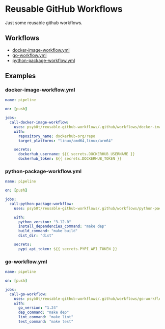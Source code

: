 # Reusable GitHub Workflows

Just some reusable github workflows.

## Workflows

<!-- SCRIPTS_START -->
- [docker-image-workflow.yml](.github/workflows/docker-image-workflow.yml)
- [go-workflow.yml](.github/workflows/go-workflow.yml)
- [python-package-workflow.yml](.github/workflows/python-package-workflow.yml)
<!-- SCRIPTS_END -->

## Examples

### docker-image-workflow.yml

```yaml
name: pipeline

on: [push]

jobs:
  call-docker-image-workflow:
    uses: psyb0t/reusable-github-workflows/.github/workflows/docker-image-workflow.yml@master
    with:
      repository_name: dockerhub-org/repo
      target_platforms: "linux/amd64,linux/arm64"

    secrets:
      dockerhub_username: ${{ secrets.DOCKERHUB_USERNAME }}
      dockerhub_token: ${{ secrets.DOCKERHUB_TOKEN }}
```

### python-package-workflow.yml

```yaml
name: pipeline

on: [push]

jobs:
  call-python-package-workflow:
    uses: psyb0t/reusable-github-workflows/.github/workflows/python-package-workflow.yml@master

    with:
      python_version: "3.12.0"
      install_dependencies_command: "make dep"
      build_command: "make build"
      dist_dir: "dist"

    secrets:
      pypi_api_token: ${{ secrets.PYPI_API_TOKEN }}
```

### go-workflow.yml

```yaml
name: pipeline

on: [push]

jobs:
  call-go-workflow:
    uses: psyb0t/reusable-github-workflows/.github/workflows/go-workflow.yml@master
    with:
      go_version: "1.24"
      dep_command: "make dep"
      lint_command: "make lint"
      test_command: "make test"
```
